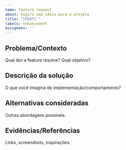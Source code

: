 ```yaml
---
name: Feature request
about: Sugira uma ideia para o projeto
title: "[FEAT] "
labels: enhancement
assignees: ''
---
```


## Problema/Contexto
Qual dor a feature resolve? Qual objetivo?

## Descrição da solução
O que você imagina de implementação/comportamento?

## Alternativas consideradas
Outras abordagens possíveis.

## Evidências/Referências
Links, screenshots, inspirações.

